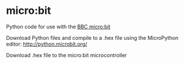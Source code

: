 # micro:bit
Python code for use with the [BBC micro:bit](http://microbit.org/)

Download Python files and compile to a .hex file using the MicroPython editor: http://python.microbit.org/

Download .hex file to the micro:bit microcontroller

